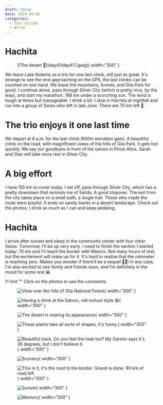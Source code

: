 ```yaml
---
draft: false 
date: 2024-09-05
categories:
  - Tour Divide
  - World
---
```


# Hachita

<figure markdown>
![The desert 🌵](day41/day41.1.jpeg){ width=“300” }
</figure>

We leave Lake Roberts as a trio for one last climb, still just as great. It's strange to see the end approaching on the GPS, the last climbs can be counted on one hand. We leave the mountains, forests, and Gila Park for good. I continue alone, pass through Silver City (which is pretty nice, by the way), and start my marathon. 188 km under a scorching sun. The wind is tough at times but manageable. I drink a lot. I stop in Hachita at nightfall and run into a group of Swiss who left in late June. There are 70 km left 💪.

<!-- more -->


# The trio enjoys it one last time

We depart at 8 a.m. for the last climb (600m elevation gain). A beautiful climb on the road, with magnificent views of the hills of Gila Park. It gets hot quickly. We say our goodbyes in front of the saloon in Pinos Altos. Sarah and Gian will take more rest in Silver City.

# A big effort

I have 155 km to cover today. I set off, pass through Silver City, which has a pretty downtown that reminds me of Salida. A good stopover. The exit from the city takes place on a small path, a single trail. Those who made the route were playful. It ends on sandy tracks in a desert landscape. Check out the photos; I drink as much as I can and keep pedaling.

# Hachita 

I arrive after sunset and sleep in the community center with four other Swiss. Tomorrow, I'll be up very early. I need to finish the section I started today: 70 km and I'll reach the border with Mexico. Not many hours of rest, but the excitement will make up for it. It's hard to realize that the odometer is reaching zero. Makes you wonder if there’ll be a sequel 🤔😉! In any case, I'm also excited to see family and friends soon, and I’m definitely in the mood for some rest 😁.

!!! hint ""
    Click on the photos to see the comments.

<figure markdown>

![View over the hills of Gila National Forest](day41/day41.2.jpeg){ width=“300” }

![Having a drink at the Saloon, old-school style 😅](day41/day41.3.jpeg){ width=“300” }

![The desert is making its appearance](day41/day41.4.jpeg){ width=“300” }

![These plants take all sorts of shapes, it's funny.](day41/day41.5.jpeg){ width=“300” }

![Beautiful track. Do you feel the heat too? My Garmin says it's 36 degrees, but I don't believe it.](day41/day41.6.jpeg){ width=“300” }

![Scenery](day41/day41.7.jpeg){ width=“300” }

![This is it, it's the road to the border. Gravel is done. 90 km of road left.](day41/day41.8.jpeg){ width=“300” }

![Sunset](day41/day41.9.jpeg){ width=“300” }

![Memory](day41/day41.10.jpeg){ width=“300” }

</figure>
